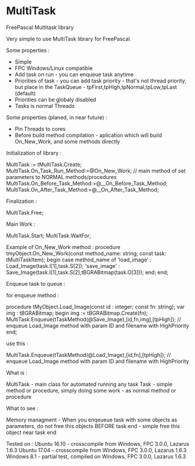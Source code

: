 # MultiTask
FreePascal Multitask library

Very simple to use MultiTask library for FreePascal.

Some properties :
- Simple
- FPC Windows/Linux compatible
- Add task on run - you can enqueue task anytime
- Priorities of task - you can add task priority - that's not thread priority, but place in the TaskQueue - tpFirst,tpHigh,tpNormal,tpLow,tpLast (default)
- Priorities can be globaly disabled
- Tasks is normal Threads


Some properties (planed, in near future) :
- Pin Threads to cores
- Before build method compilation - aplication which will build On_New_Work, and some methods directly 
 


Initialization of library :

  MultiTask := tMultiTask.Create;
  MultiTask.On_Task_Run_Method:=@On_New_Work;    // main method of set parameters to NORMAL methods/procedures
  MultiTask.On_Before_Task_Method:=@__On_Before_Task_Method;
  MultiTask.On_After_Task_Method:=@__On_After_Task_Method;


Finalization :

  MultiTask.Free;


Main Work :

  <add tasks to queue possible here>
  MultiTask.Start;
  <add another tasks to queue possible here>
  MultiTask.WaitFor;

Example of On_New_Work method :
procedure tmyObject.On_New_Work(const method_name: string; const task: tMultiTaskItem);
begin
   case method_name of
     'load_image' : Load_Image(task.I[1],task.S[2]);
     'save_image' : Save_Image(task.I[1],task.S[2],tBGRABitmap(task.O[3]));
   end; 
end;


Enqueue task to queue :

for enqueue method :

procedure tMyObject.Load_Image(const id : integer; const fn: string);
var img : tBGRABitmap;
begin
   img := tBGRABitmap.Create(fn);
   MultiTask.Enqueue(tTaskMethod(@Save_Image),[id,fn,img],[tpHigh]); // enqueue Load_Image method with param ID and filename with HighPriority
end;


use this :

MultiTask.Enqueue(tTaskMethod(@Load_Image),[id,fn],[tpHigh]); // enqueue Load_Image method with param ID and filename with HighPriority




 What is :
 
 MultiTask - main class for automated running any task
 Task - simple method or procedure, simply doing some work - as normal method or procedure
 
 What to see :
 
 Memory managment - When you enqeueue task with some objects as parameters, do not free this objects BEFORE task end - simple free this object near task end
 
 

Tested on :
Ubuntu 16.10 - crosscompile from Windows, FPC 3.0.0, Lazarus 1.6.3
Ubuntu 17.04 - crosscompile from Windows, FPC 3.0.0, Lazarus 1.6.3
Windows 8.1 - partial test, compiled on Windows, FPC 3.0.0, Lazarus 1.6.3
 